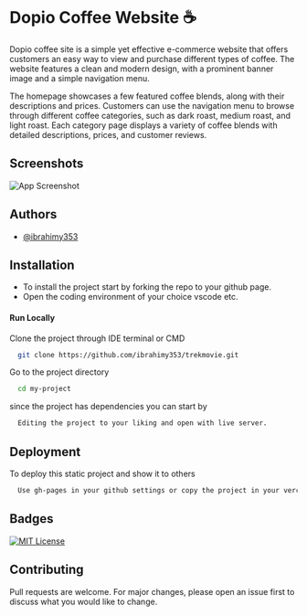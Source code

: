 

# Dopio Coffee Website ☕
Dopio coffee site is a simple yet effective e-commerce website that offers customers an easy way to view and purchase different types of coffee. The website features a clean and modern design, with a prominent banner image and a simple navigation menu.

The homepage showcases a few featured coffee blends, along with their descriptions and prices. Customers can use the navigation menu to browse through different coffee categories, such as dark roast, medium roast, and light roast. Each category page displays a variety of coffee blends with detailed descriptions, prices, and customer reviews.



## Screenshots

![App Screenshot](https://user-images.githubusercontent.com/85551204/219462407-3212b7b2-dda8-4aee-ba0c-2a4eaa1883d1.JPG)

## Authors

- [@ibrahimy353](https://ibrahim-yusuf.netlify.app)


## Installation

* To install the project start by forking the repo to your github page.
* Open the coding environment of your choice vscode etc.


    
#### Run Locally

Clone the project through IDE terminal or CMD

```bash
  git clone https://github.com/ibrahimy353/trekmovie.git
```

Go to the project directory

```bash
  cd my-project
```

since the project has dependencies you can start by

```bash
  Editing the project to your liking and open with live server.
```



## Deployment

To deploy this static project and show it to others 

```bash
  Use gh-pages in your github settings or copy the project in your vercel or netlify free hosting account.
```


## Badges



[![MIT License](https://img.shields.io/badge/License-MIT-green.svg)](https://choosealicense.com/licenses/mit/)



## Contributing

Pull requests are welcome. For major changes, please open an issue first to discuss what you would like to change.

